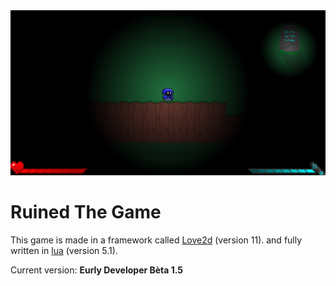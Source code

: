 <img src="assets/textures/README.png">
<h1>Ruined The Game</h1>
<p>This game is made in a framework called <a href="https://love2d.org/">Love2d</a> (version 11). and fully written in <a href="https://www.lua.org/">lua</a> (version 5.1).</p>
<p>Current version: <strong>Eurly Developer Bèta 1.5</strong></p>
